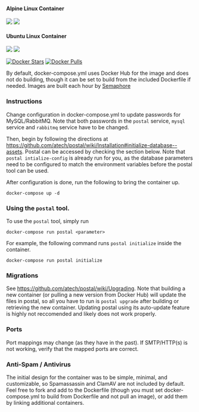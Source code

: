 #### Alpine Linux Container
![](https://images.microbadger.com/badges/image/catdeployed/postal:alpine.svg) ![](https://img.shields.io/microbadger/layers/catdeployed/postal/alpine.svg)

#### Ubuntu Linux Container
![](https://images.microbadger.com/badges/image/catdeployed/postal:ubuntu.svg) ![](https://img.shields.io/microbadger/layers/catdeployed/postal/ubuntu.svg)

[![Docker Stars](https://img.shields.io/docker/stars/catdeployed/postal.svg)](https://hub.docker.com/r/catdeployed/postal/) [![Docker Pulls](https://img.shields.io/docker/pulls/catdeployed/postal.svg)](https://hub.docker.com/r/catdeployed/postal/)

By default, docker-compose.yml uses Docker Hub for the image and does not do building, though it can be set to build from the included Dockerfile if needed. Images are built each hour by [Semaphore](https://semaphoreci.com/)

### Instructions
Change configuration in docker-compose.yml to update passwords for MySQL/RabbitMQ. Note that both passwords in the `postal` service, `mysql` service and `rabbitmq` service have to be changed.

Then, begin by following the directions at https://github.com/atech/postal/wiki/Installation#initialize-database--assets.
Postal can be accessed by checking the section below. Note that `postal intialize-config` is already run for you, as the database parameters need to be configured to match the environment variables before the postal tool can be used.

After configuration is done, run the following to bring the container up.
```
docker-compose up -d
```
### Using the `postal` tool.
To use the `postal` tool, simply run
```
docker-compose run postal <parameter>
```
For example, the following command runs `postal initialize` inside the container.
```
docker-compose run postal initialize
```

### Migrations
See https://github.com/atech/postal/wiki/Upgrading. Note that building a new container (or pulling a new version from Docker Hub) will update the files in postal, so all you have to run is `postal upgrade` after building or retrieving the new container. Updating postal using its auto-update feature is highly not reccomended and likely does not work properly.

### Ports
Port mappings may change (as they have in the past). If SMTP/HTTP(s) is not working, verify that the mapped ports are correct.

### Anti-Spam / Antivirus
The initial design for the container was to be simple, minimal, and customizable, so Spamassassin and ClamAV are not included by default. Feel free to fork and add to the Dockerfile (though you must set docker-compose.yml to build from Dockerfile and not pull an image), or add them by linking additional containers.
